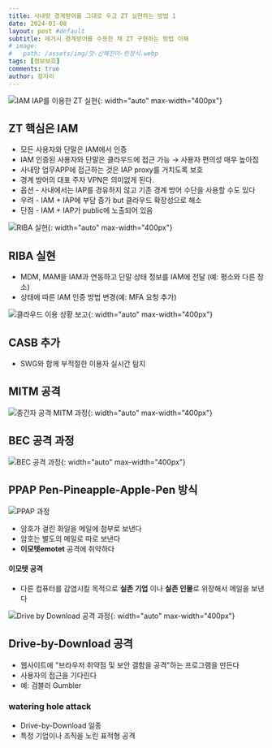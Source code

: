 ```yaml
---
title: 사내망 경계방어를 그대로 두고 ZT 실현하는 방법 1
date: 2024-01-08
layout: post #default
subtitle: 레거시 경계방어를 수용한 채 ZT 구현하는 방법 이해
# image:
#   path: /assets/img/맛-산해진미-한정식.webp
tags: [정보보호]
comments: true
author: 잠자리
---
```


![IAM IAP를 이용한 ZT 실현](/assets/img/탈VPN-SSO-실현.png){: width="auto" max-width="400px"}

## ZT 핵심은 IAM 
* 모든 사용자와 단말은 IAM에서 인증
* IAM 인증된 사용자와 단말은 클라우드에 접근 가능 &rarr; 사용자 편의성 매우 높아짐
* 사내망 업무APP에 접근하는 것은 IAP proxy를 거치도록 보호
* 경계 방어의 대표 주자 VPN은 의미없게 된다.
* 옵션 - 사내에서는 IAP를 경유하지 않고 기존 경계 방어 수단을 사용할 수도 있다
* 우려 - IAM + IAP에 부담 증가 but 클라우드 확장성으로 해소
* 단점 - IAM + IAP가 public에 노출되어 있음

![RIBA 실현](/assets/img/MDM-MAM-연계-RIBA-실현-ZT2.png){: width="auto" max-width="400px"}
## RIBA 실현
* MDM, MAM을 IAM과 연동하고 단말 상태 정보를 IAM에 전달 (예: 평소와 다른 장소)
* 상태에 따른 IAM 인증 방법 변경(예: MFA 요청 추가)

![클라우드 이용 상황 보고](/assets/img/SWG-클라우드-이용-상황-CASB.png){: width="auto" max-width="400px"}
## CASB 추가
* SWG와 함께 부적절한 이용자 실시간 탐지

## MITM 공격
![중간자 공격 MITM 과정](/assets/img/ManInTheMiddle-중간자-공격-과정.png){: width="auto" max-width="400px"}

## BEC 공격 과정
![BEC 공격 과정](/assets/img/BusinessEmailCompromise-과정.png){: width="auto" max-width="400px"}

## PPAP Pen-Pineapple-Apple-Pen 방식
![PPAP 과정](/assets/img/PPAP-과정.png)
* 암호가 걸린 화일을 메일에 첨부로 보낸다
* 암호는 별도의 메일로 따로 보낸다
* **이모텟emotet** 공격에 취약하다

#### 이모텟 공격
* 다른 컴퓨터를 감염시킬 목적으로 **실존 기업** 이나 **실존 인물**로 위장해서 메일을 보낸다


![Drive by Download 공격 과정](assets/img/DriveByDownload-공격-과정.png){: width="auto" max-width="400px"}
## Drive-by-Download 공격
* 웹사이트에 "브라우저 취약점 및 보안 결함을 공격"하는 프로그램을 만든다
* 사용자의 접근을 기다린다
* 예: 검블러 Gumbler
### watering hole attack
* Drive-by-Download 일종
* 특정 기업이나 조직을 노린 표적형 공격
